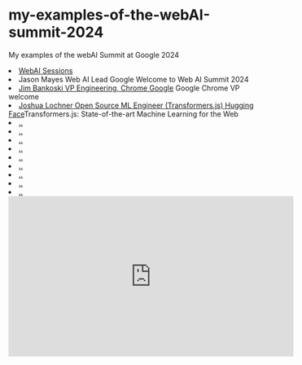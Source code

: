 # my-examples-of-the-webAI-summit-2024
My examples of the webAI Summit at Google 2024


<li><a href="[.](https://rsvp.withgoogle.com/events/web-ai-summit-2024/sessions)">WebAI Sessions</a>
<li><a >Jason Mayes Web AI Lead Google </a> Welcome to Web AI Summit 2024
<li><a href=".">Jim Bankoski VP Engineering, Chrome Google</a> Google Chrome VP welcome
<li><a href=".">Joshua Lochner Open Source ML Engineer (Transformers.js) Hugging Face</a>Transformers.js: State-of-the-art Machine Learning for the Web
<li><a href=".">..</a>
<li><a href=".">..</a>
<li><a href=".">..</a>
<li><a href=".">..</a>
<li><a href=".">..</a>
<li><a href=".">..</a>
<li><a href=".">..</a>
<li><a href=".">..</a>
<li><a href=".">..</a>





<iframe width="560" height="315" src="https://www.youtube.com/embed/IUDJ_ul8pto?si=Ehh1_C4DeLHedXSW" title="YouTube video player" frameborder="0" allow="accelerometer; autoplay; clipboard-write; encrypted-media; gyroscope; picture-in-picture; web-share" referrerpolicy="strict-origin-when-cross-origin" allowfullscreen></iframe>
